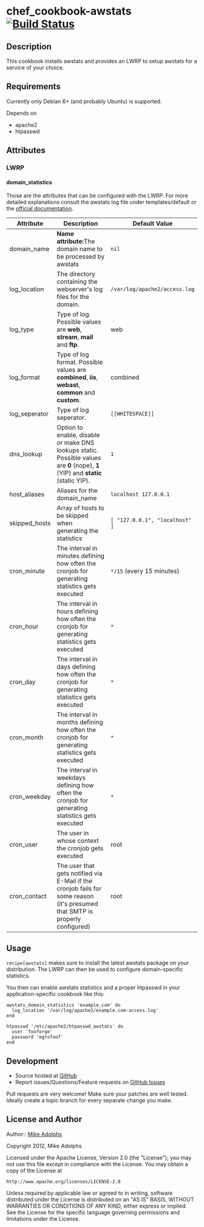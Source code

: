 chef_cookbook-awstats [![Build Status](https://secure.travis-ci.org/fooforge/chef-cookbook_awstats.png)](http://travis-ci.org/fooforge/chef-cookbook_awstats)
=========================

Description
-----------

This cookbook installs awstats and provides an LWRP to setup awstats for a service of your choice.

Requirements
------------

Currently only Debian 6+ (and probably Ubuntu) is supported.

Depends on
* apache2
* htpasswd

Attributes
----------

### LWRP

#### domain_statistics

Those are the attributes that can be configured with the LWRP. For more detailed explanations consult the awstats log file under templates/default or the [official documentation](http://awstats.sourceforge.net/#DOC).

<table>
  <thead>
    <tr>
      <th>Attribute</th>
      <th>Description</th>
      <th>Default Value</th>
    </tr>
  </thead>
  <tbody>
    <tr>
      <td>domain_name</td>
      <td>
        <b>Name attribute:</b>The domain name to be processed by awstats
      </td>
      <td><code>nil</code></td>
    </tr>
    <tr>
      <td>log_location</td>
      <td>
        The directory containing the webserver's log files for the domain.
      </td>
      <td><code>/var/log/apache2/access.log</code></td>
    </tr>
    <tr>
      <td>log_type</td>
      <td>
        Type of log. Possible values are <strong>web</strong>, <strong>stream</strong>, <strong>mail</strong> and <strong>ftp</strong>.
      </td>
      <td>web</td>
    </tr>
    <tr>
      <td>log_format</td>
      <td>
        Type of log format. Possible values are <strong>combined</strong>, <strong>iis</strong>, <strong>webast</strong>, <strong>common</strong> and <strong>custom</strong>.
      </td>
      <td>combined</td>
    </tr>
    <tr>
      <td>log_seperator</td>
      <td>
        Type of log seperator.
      </td>
      <td><code>[[WHITESPACE]]</code></td>
    </tr>
    <tr>
      <td>dns_lookup</td>
      <td>
        Option to enable, disable or make DNS lookups static. Possible values are <strong>0</strong> (nope), <strong>1</strong> (YIP) and <strong>static</strong> (static YIP).
      </td>
      <td><code>1</code></td>
    </tr>
    <tr>
      <td>host_aliases</td>
      <td>
        Aliases for the domain_name
      </td>
      <td><code>localhost 127.0.0.1</code></td>
    </tr>
    <tr>
      <td>skipped_hosts</td>
      <td>
        Array of hosts to be skipped when generating the statistics
      </td>
      <td><code>[ "127.0.0.1", "localhost" ]</code></td>
    </tr>
    <tr>
      <td>cron_minute</td>
      <td>
        The interval in minutes defining how often the cronjob for generating statistics gets executed
      </td>
      <td><code>*/15</code> (every 15 minutes)</td>
    </tr>
    <tr>
      <td>cron_hour</td>
      <td>
        The interval in hours defining how often the cronjob for generating statistics gets executed
      </td>
      <td><code>*</code></td>
    </tr>
    <tr>
      <td>cron_day</td>
      <td>
        The interval in days defining how often the cronjob for generating statistics gets executed
      </td>
      <td><code>*</code></td>
    </tr>
    <tr>
      <td>cron_month</td>
      <td>
        The interval in months defining how often the cronjob for generating statistics gets executed
      </td>
      <td><code>*</code></td>
    </tr>
    <tr>
      <td>cron_weekday</td>
      <td>
        The interval in weekdays defining how often the cronjob for generating statistics gets executed
      </td>
      <td><code>*</code></td>
    </tr>
    <tr>
      <td>cron_user</td>
      <td>
        The user in whose context the cronjob gets executed
      </td>
      <td>root</td>
    </tr>
    <tr>
      <td>cron_contact</td>
      <td>
        The user that gets notified via E-Mail if the cronjob fails for some reason (it's presumed that SMTP is properly configured)
      </td>
      <td>root</td>
    </tr>
  </tbody>
</table>

Usage
-----

`recipe[awstats]` makes sure to install the latest awstats package on your distribution. The LWRP can then be used to configure domain-specific statistics.

You then can enable awstats statistics and a proper htpasswd in your application-specific cookbook like this:

    awstats_domain_statistics 'example.com' do
      log_location '/var/log/apache2/example.com-access.log'
    end
    
    htpasswd '/etc/apache2/htpasswd_awstats' do
      user 'fooforge'
      password 'egrofoof'
    end

Development
-----------

* Source hosted at [GitHub](https://github.com/fooforge/chef-cookbook_awstats)
* Report issues/Questions/Feature requests on [GitHub Issues](https://github.com/fooforge/chef-cookbook_awstats/issues)

Pull requests are very welcome! Make sure your patches are well tested.
Ideally create a topic branch for every separate change you make.

License and Author
------------------

Author:: [Mike Adolphs](http://fooforge.com)

Copyright 2012, Mike Adolphs

Licensed under the Apache License, Version 2.0 (the "License");
you may not use this file except in compliance with the License.
You may obtain a copy of the License at

    http://www.apache.org/licenses/LICENSE-2.0

Unless required by applicable law or agreed to in writing, software
distributed under the License is distributed on an "AS IS" BASIS,
WITHOUT WARRANTIES OR CONDITIONS OF ANY KIND, either express or implied.
See the License for the specific language governing permissions and
limitations under the License.
